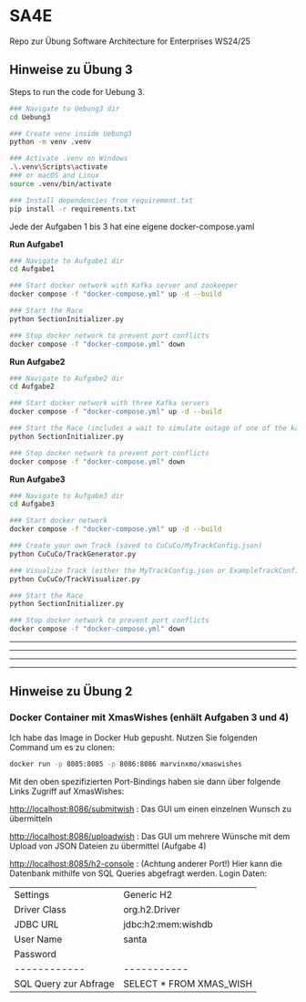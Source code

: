 # SA4E

Repo zur Übung Software Architecture for Enterprises WS24/25

## Hinweise zu Übung 3

Steps to run the code for Uebung 3.

```bash
### Navigate to Uebung3 dir
cd Uebung3

### Create venv inside Uebung3
python -m venv .venv

### Activate .venv on Windows
.\.venv\Scripts\activate
### or macOS and Linux
source .venv/bin/activate

### Install dependencies from requirement.txt
pip install -r requirements.txt
```

Jede der Aufgaben 1 bis 3 hat eine eigene docker-compose.yaml

**Run Aufgabe1**

```bash
### Navigate to Aufgabe1 dir
cd Aufgabe1

### Start docker network with Kafka server and zookeeper
docker compose -f "docker-compose.yml" up -d --build

### Start the Race
python SectionInitializer.py

### Stop docker network to prevent port conflicts
docker compose -f "docker-compose.yml" down
```

**Run Aufgabe2**

```bash
### Navigate to Aufgabe2 dir
cd Aufgabe2

### Start docker network with three Kafka servers
docker compose -f "docker-compose.yml" up -d --build

### Start the Race (includes a wait to simulate outage of one of the kafka server)
python SectionInitializer.py

### Stop docker network to prevent port conflicts
docker compose -f "docker-compose.yml" down

```

**Run Aufgabe3**

```bash
### Navigate to Aufgabe3 dir
cd Aufgabe3

### Start docker network
docker compose -f "docker-compose.yml" up -d --build

### Create your own Track (saved to CuCuCo/MyTrackConfig.json)
python CuCuCo/TrackGenerator.py

### Visualize Track (either the MyTrackConfig.json or ExampleTrackConfig.json)
python CuCuCo/TrackVisualizer.py

### Start the Race
python SectionInitializer.py

### Stop docker network to prevent port conflicts
docker compose -f "docker-compose.yml" down

```

---

---

---

---

## Hinweise zu Übung 2

### Docker Container mit XmasWishes (enhält Aufgaben 3 und 4)

Ich habe das Image in Docker Hub gepusht.
Nutzen Sie folgenden Command um es zu clonen:

```bash
docker run -p 8085:8085 -p 8086:8086 marvinxmo/xmaswishes
```

Mit den oben spezifizierten Port-Bindings haben sie dann über folgende Links Zugriff auf XmasWishes:

[http://localhost:8086/submitwish](http://localhost:8086/submitwish) : Das GUI um einen einzelnen Wunsch zu übermitteln

[http://localhost:8086/uploadwish](http://localhost:8086/uploadwish) : Das GUI um mehrere Wünsche mit dem Upload von JSON Dateien zu übermittel (Aufgabe 4)

[http://localhost:8085/h2-console](http://localhost:8085/h2-console) : (Achtung anderer Port!) Hier kann die Datenbank mithilfe von SQL Queries abgefragt werden. Login Daten:

|                       |                          |
| --------------------- | ------------------------ |
| Settings              | Generic H2               |
| Driver Class          | org.h2.Driver            |
| JDBC URL              | jdbc:h2:mem:wishdb       |
| User Name             | santa                    |
| Password              |                          |
| ------------          | -----------              |
| SQL Query zur Abfrage | SELECT \* FROM XMAS_WISH |
